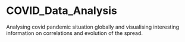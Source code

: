# COVID_Data_Analysis
Analysing covid pandemic situation globally and visualising interesting information on correlations and evolution of the spread.  
